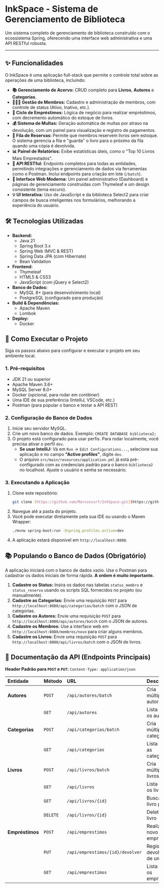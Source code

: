 # InkSpace - Sistema de Gerenciamento de Biblioteca

  Um sistema completo de gerenciamento de biblioteca construído com o ecossistema Spring, oferecendo uma interface web administrativa e uma API RESTful robusta.

---

## ✨ Funcionalidades

O InkSpace é uma aplicação full-stack que permite o controle total sobre as operações de uma biblioteca, incluindo:

-   **📚 Gerenciamento de Acervo:** CRUD completo para **Livros**, **Autores** e **Categorias**.
-   **🧑‍🤝‍🧑 Gestão de Membros:** Cadastro e administração de membros, com controle de status (Ativo, Inativo, etc.).
-   **🔄 Ciclo de Empréstimos:** Lógica de negócio para realizar empréstimos, com decremento automático do estoque de livros.
-   **💰 Sistema de Multas:** Geração automática de multas por atraso na devolução, com um painel para visualização e registro de pagamentos.
-   **🔖 Fila de Reservas:** Permite que membros reservem livros sem estoque. O sistema gerencia a fila e "guarda" o livro para o próximo da fila quando uma cópia é devolvida.
-   **📊 Painel de Relatórios:** Exibe estatísticas úteis, como o "Top 10 Livros Mais Emprestados".
-   **🚀 API RESTful:** Endpoints completos para todas as entidades, permitindo integrações e gerenciamento de dados via ferramentas como o Postman. Inclui endpoints para criação em lote (`/batch`).
-   **🎨 Interface Web Moderna:** Um painel administrativo (Dashboard) e páginas de gerenciamento construídas com Thymeleaf e um design consistente (tema escuro).
-   **💡 UI Interativa:** Uso de JavaScript e da biblioteca Select2 para criar campos de busca inteligentes nos formulários, melhorando a experiência do usuário.

## 🛠️ Tecnologias Utilizadas

-   **Backend:**
    -   Java 21
    -   Spring Boot 3.x
    -   Spring Web (MVC & REST)
    -   Spring Data JPA (com Hibernate)
    -   Bean Validation
-   **Frontend:**
    -   Thymeleaf
    -   HTML5 & CSS3
    -   JavaScript (com jQuery e Select2)
-   **Banco de Dados:**
    -   MySQL 8+ (para desenvolvimento local)
    -   PostgreSQL (configurado para produção)
-   **Build & Dependências:**
    -   Apache Maven
    -   Lombok
-   **Deploy:**
    -   Docker

## 🚀 Como Executar o Projeto

Siga os passos abaixo para configurar e executar o projeto em seu ambiente local.

### 1. Pré-requisitos
-   JDK 21 ou superior
-   Apache Maven 3.6+
-   MySQL Server 8.0+
-   Docker (opcional, para rodar em contêiner)
-   Uma IDE de sua preferência (IntelliJ, VSCode, etc.)
-   Postman (para popular o banco e testar a API REST)

### 2. Configuração do Banco de Dados
1.  Inicie seu servidor MySQL.
2.  Crie um novo banco de dados. Exemplo: `CREATE DATABASE biblioteca2;`
3.  O projeto está configurado para usar perfis. Para rodar localmente, você precisa ativar o perfil `dev`.
    -   **Se usar IntelliJ:** Vá em `Run` -> `Edit Configurations...`, selecione sua aplicação e no campo **"Active profiles"**, digite `dev`.
    -   O arquivo `src/main/resources/application.yml` já está pré-configurado com as credenciais padrão para o banco `biblioteca2` no localhost. Ajuste o usuário e senha se necessário.

### 3. Executando a Aplicação
1.  Clone este repositório:
    ```bash
    git clone [https://github.com/Marcosssrf/InkSpace.git](https://github.com/Marcosssrf/InkSpace.git)
    ```
2.  Navegue até a pasta do projeto.
3.  Você pode executar diretamente pela sua IDE ou usando o Maven Wrapper:
    ```bash
    ./mvnw spring-boot:run -Dspring.profiles.active=dev
    ```
4.  A aplicação estará disponível em `http://localhost:8080`.

## 📚 Populando o Banco de Dados (Obrigatório)

A aplicação iniciará com o banco de dados vazio. Use o Postman para cadastrar os dados iniciais de forma rápida. **A ordem é muito importante.**

1.  **Cadastre os Status:** Insira os dados nas tabelas `status_membro` e `status_reserva` usando os scripts SQL fornecidos no projeto (ou manualmente).
2.  **Cadastre as Categorias:** Envie uma requisição `POST` para `http://localhost:8080/api/categorias/batch` com o JSON de categorias.
3.  **Cadastre os Autores:** Envie uma requisição `POST` para `http://localhost:8080/api/autores/batch` com o JSON de autores.
4.  **Cadastre os Membros:** Use a interface web em `http://localhost:8080/membros/novo` para criar alguns membros.
5.  **Cadastre os Livros:** Envie uma requisição `POST` para `http://localhost:8080/api/livros/batch` com o JSON de livros.

## 📖 Documentação da API (Endpoints Principais)

**Header Padrão para `POST` e `PUT`:** `Content-Type: application/json`

| Entidade | Método | URL | Descrição |
| :--- | :--- | :--- | :--- |
| **Autores** | `POST` | `/api/autores/batch` | Cria múltiplos autores |
| | `GET` | `/api/autores` | Lista todos os autores |
| **Categorias** | `POST` | `/api/categorias/batch`| Cria múltiplas categorias |
| | `GET` | `/api/categorias` | Lista todas as categorias |
| **Livros** | `POST` | `/api/livros/batch` | Cria múltiplos livros |
| | `GET` | `/api/livros` | Lista todos os livros |
| | `GET` | `/api/livros/{id}` | Busca um livro por ID |
| | `DELETE`| `/api/livros/{id}` | Deleta um livro |
| **Empréstimos** | `POST` | `/api/emprestimos` | Realiza um novo empréstimo |
| | `PUT` | `/api/emprestimos/{id}/devolver` | Registra a devolução de um livro |
| | `GET` | `/api/emprestimos` | Lista todos os empréstimos |
